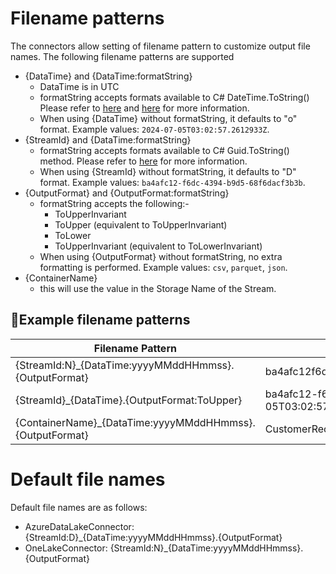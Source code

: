 # Filename patterns
The connectors allow setting of filename pattern to customize output file names.
The following filename patterns are supported
* {DataTime} and {DataTime:formatString}
  * DataTime is in UTC
  * formatString accepts formats available to C# DateTime.ToString() Please refer to [here](https://learn.microsoft.com/en-us/dotnet/standard/base-types/standard-date-and-time-format-strings) and [here](https://learn.microsoft.com/en-us/dotnet/standard/base-types/custom-date-and-time-format-strings) for more information.
  * When using {DataTime} without formatString, it defaults to "o" format. Example values: `2024-07-05T03:02:57.2612933Z`.
* {StreamId} and {DataTime:formatString} 
  * formatString accepts formats available to C# Guid.ToString() method. Please refer to [here](https://learn.microsoft.com/en-us/dotnet/api/system.guid.tostring?view=net-8.0) for more information.
  * When using {StreamId} without formatString, it defaults to "D" format. Example values: `ba4afc12-f6dc-4394-b9d5-68f6dacf3b3b`.
* {OutputFormat} and {OutputFormat:formatString}
  * formatString accepts the following:-
    * ToUpperInvariant
    * ToUpper (equivalent to ToUpperInvariant)
    * ToLower
    * ToUpperInvariant (equivalent to ToLowerInvariant)
  * When using {OutputFormat} without formatString, no extra formatting is performed. Example values: `csv`, `parquet`, `json`.
* {ContainerName}
  * this will use the value in the Storage Name of the Stream.

## Example filename patterns
| Filename Pattern                                         | Example output                                                            |
|----------------------------------------------------------|---------------------------------------------------------------------------|
| {StreamId:N}_{DataTime:yyyyMMddHHmmss}.{OutputFormat}    | ba4afc12f6dc4394b9d568f6dacf3b3b_20240705030355.parquet                   |
| {StreamId}_{DataTime}.{OutputFormat:ToUpper}             | ba4afc12-f6dc-4394-b9d5-68f6dacf3b3b_2024-07-05T03:02:57.2612933Z.PARQUET |
| {ContainerName}_{DataTime:yyyyMMddHHmmss}.{OutputFormat} | CustomerRecord_20240705030355.parquet                                     |

# Default file names
Default file names are as follows:
* AzureDataLakeConnector: {StreamId:D}_{DataTime:yyyyMMddHHmmss}.{OutputFormat}
* OneLakeConnector: {StreamId:N}_{DataTime:yyyyMMddHHmmss}.{OutputFormat}